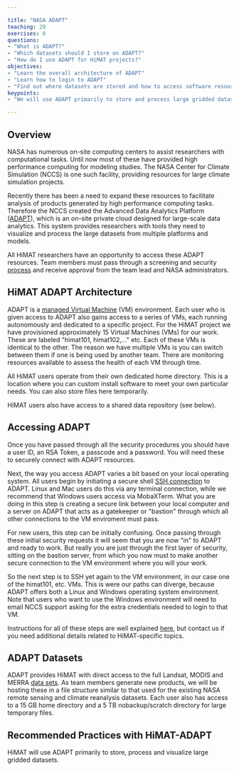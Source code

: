 ```yaml
---

title: "NASA ADAPT"
teaching: 20
exercises: 0
questions:
- "What is ADAPT?"
- "Which datasets should I store on ADAPT?"
- "How do I use ADAPT for HiMAT projects?"
objectives:
- "Learn the overall architecture of ADAPT"
- "Learn how to login to ADAPT"
- "Find out where datasets are stored and how to access software resources"
keypoints:
- "We will use ADAPT primarily to store and process large gridded datasets"

---
```


## Overview

NASA has numerous on-site computing centers to assist researchers with computational tasks. Until now most of these have provided high performance computing for modeling studies. The NASA Center for Climate Simulation (NCCS) is one such facility, providing resources for large climate simulation projects. 

Recently there has been a need to expand these resources to facilitate analysis of products generated by high performance computing tasks. Therefore the NCCS created the Advanced Data Analytics Platform ([ADAPT](https://www.nccs.nasa.gov/services/adapt)), which is an on-site private cloud designed for large-scale data analytics. This system provides researchers with tools they need to visualize and process the large datasets from multiple platforms and models.

All HiMAT researchers have an opportunity to access these ADAPT resources. Team members must pass through a screening and security [process](https://www.nccs.nasa.gov/services/adapt/user_access/how_do_i_get_access) and receive approval from the team lead and NASA administrators. 

## HiMAT ADAPT Architecture

ADAPT is a [managed Virtual Machine](https://www.nccs.nasa.gov/services/adapt/capabilities) (VM) environment. Each user who is given access to ADAPT also gains access to a series of VMs, each running autonomously and dedicated to a specific project. For the HiMAT project we have provisioned approximately 15 Virtual Machines (VMs) for our work. These are labeled "himat101, himat102,..." etc. Each of these VMs is identical to the other. The reason we have multiple VMs is you can switch between them if one is being used by another team. There are monitoring resources available to assess the health of each VM through time.

All HiMAT users operate from their own dedicated home directory. This is a location where you can custom install software to meet your own particular needs. You can also store files here temporarily. 

HiMAT users also have access to a shared data repository (see below).

## Accessing ADAPT

Once you have passed through all the security procedures you should have a user ID, an RSA Token, a passcode and a password. You will need these to securely connect with ADAPT resources. 

Next, the way you access ADAPT varies a bit based on your local operating system. All users begin by initiating a secure shell [SSH connection](https://www.nccs.nasa.gov/services/adapt/how_to_use_adapt/logging_into_adapt) to ADAPT. Linux and Mac users do this via any terminal connection, while we recommend that Windows users access via MobaXTerm. What you are doing in this step is creating a secure link between your local computer and a server on ADAPT that acts as a gatekeeper or "bastion" through which all other connections to the VM enviroment must pass. 

For new users, this step can be initially confusing. Once passing through these initial security requests it will seem that you are now "in" to ADAPT and ready to work. But really you are just through the first layer of security, sitting on the bastion server, from which you now must to make another secure connection to the VM environment where you will your work.

So the next step is to SSH yet again to the VM environment, in our case one of the himat101, etc. VMs. This is were our paths can diverge, because ADAPT offers both a Linux and Windows operating system environment. Note that users who want to use the Windows environment will need to email NCCS support asking for the extra credentials needed to login to that VM. 

Instructions for all of these steps are well explained [here](https://www.nccs.nasa.gov/services/adapt/how_to_use_adapt/logging_into_adapt), but contact us if you need additional details related to HiMAT-specific topics.

## ADAPT Datasets

ADAPT provides HiMAT with direct access to the full Landsat, MODIS and MERRA [data sets](https://www.nccs.nasa.gov/services/adapt/data). As team members generate new products, we will be hosting these in a file structure similar to that used for the existing NASA remote sensing and climate reanalysis datasets. Each user also has access to a 15 GB home directory and a 5 TB nobackup/scratch directory for large temporary files.

## Recommended Practices with HiMAT-ADAPT

HiMAT will use ADAPT primarily to store, process and visualize large gridded datasets.

